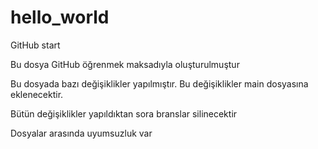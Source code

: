 # hello_world
GitHub start

Bu dosya GitHub öğrenmek maksadıyla oluşturulmuştur

Bu dosyada bazı değişiklikler yapılmıştır.
Bu değişiklikler main dosyasına eklenecektir.

Bütün değişiklikler yapıldıktan sora branslar silinecektir

Dosyalar arasında uyumsuzluk var
